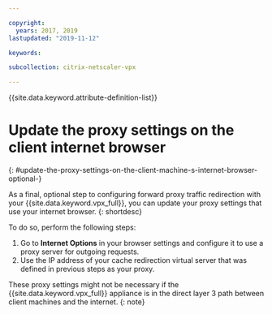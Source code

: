 ```yaml
---

copyright:
  years: 2017, 2019
lastupdated: "2019-11-12"

keywords:

subcollection: citrix-netscaler-vpx

---
```


{{site.data.keyword.attribute-definition-list}}

# Update the proxy settings on the client internet browser
{: #update-the-proxy-settings-on-the-client-machine-s-internet-browser-optional-}

As a final, optional step to configuring forward proxy traffic redirection with your {{site.data.keyword.vpx_full}}, you can update your proxy settings that use your internet browser.
{: shortdesc}

To do so, perform the following steps:

1. Go to **Internet Options** in your browser settings and configure it to use a proxy server for outgoing requests.
2. Use the IP address of your cache redirection virtual server that was defined in previous steps as your proxy.

These proxy settings might not be necessary if the {{site.data.keyword.vpx_full}} appliance is in the direct layer 3 path between client machines and the internet.
{: note}
